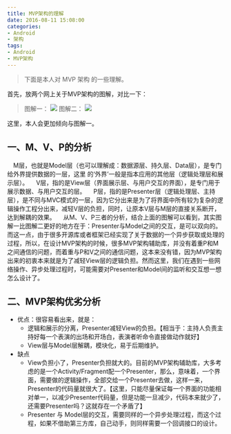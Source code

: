 ```yaml
---
title: MVP架构的理解
date: 2016-08-11 15:08:00
categories:
- Android
- 架构
tags:
- Android
- MVP架构
---
```

> 下面是本人对 MVP 架构 的一些理解。 

<!--more-->

首先，放两个网上关于MVP架构的图解，对比一下：
> 图解一：
![](http://upload-images.jianshu.io/upload_images/2369895-b24fbbb7c5735801.png?imageMogr2/auto-orient/strip%7CimageView2/2/w/1240)
图解二：
![](http://upload-images.jianshu.io/upload_images/2369895-7919a1f8e616a804.png?imageMogr2/auto-orient/strip%7CimageView2/2/w/1240)

这里，本人会更加倾向与图解一。

## 一、M、V、P的分析
&emsp;M层，也就是Model层（也可以理解成：数据源层、持久层、Data层），是专门给外界提供数据的一层，这里
的‘外界’一般是指本应用的其他层（逻辑处理层和展示层）。
&emsp;V层，指的是View层（界面展示层、与用户交互的界面），是专门用于展示数据、与用户交互的层。
&emsp;P层，指的是Presenter层（逻辑处理层、主持层），是不同与MVC模式的一层，因为它分出来是为了将界面中所有较为复杂的逻辑操作工程分出来，减轻V层的负担，同时，让原本V层与M层的直接关系断开，达到解耦的效果。
&emsp;从M、V、P三者的分析，结合上面的图解可以看到，其实图解一比图解二更好的地方在于：Presenter与Model之间的交互，是可以双向的。而这一点，由于很多开源库或者框架已经实现了关于数据的一个异步获取或处理的过程，所以，在设计MVP架构的时候，很多MVP架构辅助库，并没有着重P和M之间通信的问题，而着重与P和V之间的通信问题，这本来没有错，因为MVP架构出来的初衷本来就是为了减轻View层的逻辑负担。然而这里，我们在遇到一些网络操作、异步处理过程时，可能需要对Presenter和Model间的监听和交互想一想怎么设计了。
## 二、MVP架构优劣分析
* 优点：很容易看出来，就是：
  * 逻辑和展示的分离，Presenter减轻View的负担。【相当于：主持人负责主持好每一个表演的出场和开场白，表演者听命令直接做动作就好】
  * View层与Model层解耦，模块化，易于后期维护。
* 缺点
  * View负担小了，Presenter负担就大的。目前的MVP架构辅助库，大多考虑的是一个Activity/Fragment配一个Presenter，那么，意味着，一个界面，需要做的逻辑操作，全部交给一个Presenter去做，这样一来，Presenter的代码量就很大了。【这里，只能尽量保证每一个界面的功能相对单一，以减少Presenter代码量，但是功能一旦减少，代码本来就少了，还需要Presenter吗？这就存在一个矛盾了】
  * Presenter 与 Model层的交互，需要同样的一个异步处理过程，而这个过程，如果不借助第三方库，自己动手，则同样需要一个回调接口的设计。

